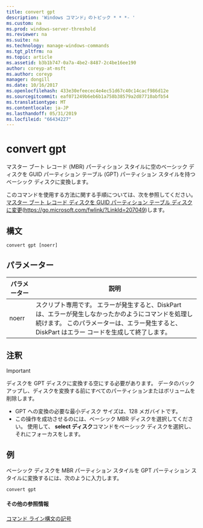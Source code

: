 ```yaml
---
title: convert gpt
description: 'Windows コマンド」のトピック * * *- '
ms.custom: na
ms.prod: windows-server-threshold
ms.reviewer: na
ms.suite: na
ms.technology: manage-windows-commands
ms.tgt_pltfrm: na
ms.topic: article
ms.assetid: b3b1b747-0a7a-4be2-8487-2c4be16ee190
author: coreyp-at-msft
ms.author: coreyp
manager: dongill
ms.date: 10/16/2017
ms.openlocfilehash: 433e30efeecec4e4ec51d67c40c14cacf986d12e
ms.sourcegitcommit: eaf071249b6eb6b1a758b38579a2d87710abfb54
ms.translationtype: MT
ms.contentlocale: ja-JP
ms.lasthandoff: 05/31/2019
ms.locfileid: "66434227"
---
```

# <a name="convert-gpt"></a>convert gpt



マスター ブート レコード (MBR) パーティション スタイルに空のベーシック ディスクを GUID パーティション テーブル (GPT) パーティション スタイルを持つベーシック ディスクに変換します。

このコマンドを使用する方法に関する手順については、次を参照してください。[マスター ブート レコード ディスクを GUID パーティション テーブル ディスクに変更](https://go.microsoft.com/fwlink/?LinkId=207049)(https://go.microsoft.com/fwlink/?LinkId=207049)します。

## <a name="syntax"></a>構文

```
convert gpt [noerr]
```

## <a name="parameters"></a>パラメーター

|パラメーター|説明|
|---------|-----------|
|noerr|スクリプト専用です。 エラーが発生すると、DiskPart は、エラーが発生しなかったかのようにコマンドを処理し続けます。 このパラメーターは、エラー発生すると、DiskPart はエラー コードを生成して終了します。|

## <a name="remarks"></a>注釈

> [!IMPORTANT]
> ディスクを GPT ディスクに変換する空にする必要があります。 データのバックアップし、ディスクを変換する前にすべてのパーティションまたはボリュームを削除します。
> -   GPT への変換の必要な最小ディスク サイズは、128 メガバイトです。
> -   この操作を成功させるのには、ベーシック MBR ディスクを選択してください。 使用して、 **select ディスク**コマンドをベーシック ディスクを選択し、それにフォーカスをします。

## <a name="BKMK_examples"></a>例

ベーシック ディスクを MBR パーティション スタイルを GPT パーティション スタイルに変換するには、次のように入力します。
```
convert gpt
```

#### <a name="additional-references"></a>その他の参照情報

[コマンド ライン構文の記号](command-line-syntax-key.md)

